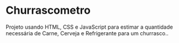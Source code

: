 # Churrascometro
Projeto usando HTML, CSS e JavaScript para estimar a quantidade necessária de Carne, Cerveja e Refrigerante para um churrasco.. 
